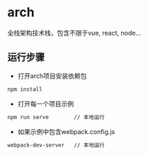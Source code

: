 # arch
全栈架构技术栈，包含不限于vue, react, node...

## 运行步骤
- 打开arch项目安装依赖包
```bash
npm install
```
- 打开每一个项目示例
```bash
npm run serve        // 本地运行
```
- 如果示例中包含webpack.config.js
```bash
webpack-dev-server   // 本地运行
```